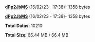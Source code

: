 [**dPp2JbMS**](/data/dPp2JbMS.txt) (16/02/23 - 17:38)- 1358 bytes

[**dPp2JbMS**](/data/dPp2JbMS.txt) (16/02/23 - 17:38)- 1358 bytes

**Total Datas**: 10210

**Total Size**: 66.44 MB / 66.4 MB
